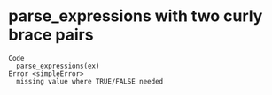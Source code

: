 # parse_expressions with two curly brace pairs

    Code
      parse_expressions(ex)
    Error <simpleError>
      missing value where TRUE/FALSE needed

